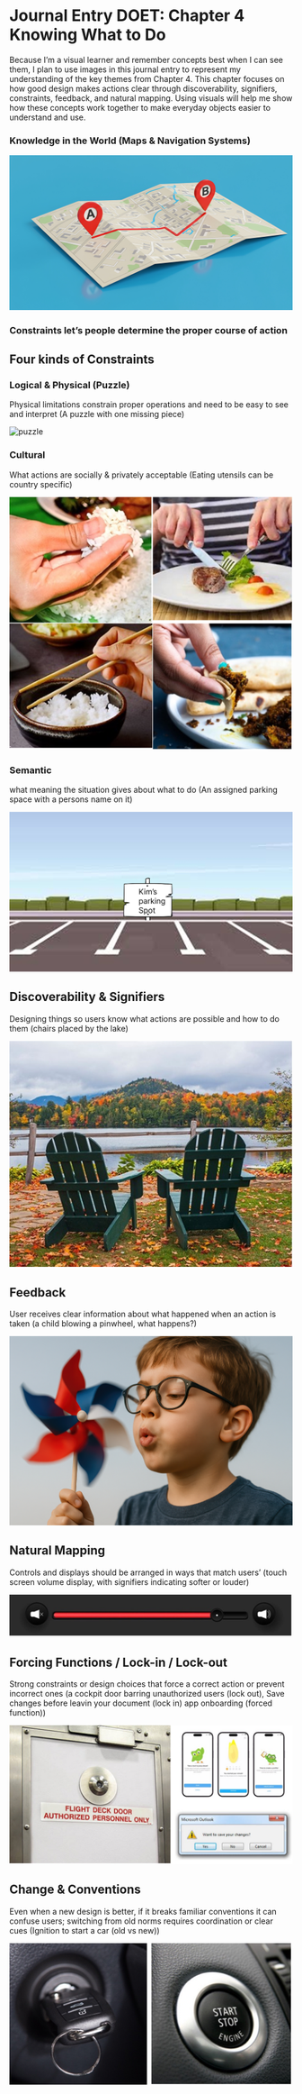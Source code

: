 # Journal Entry DOET: Chapter 4 Knowing What to Do

Because I’m a visual learner and remember concepts best when I can see them, I plan to use images in this journal entry to represent my understanding of the key themes from Chapter 4. This chapter focuses on how good design makes actions clear through discoverability, signifiers, constraints, feedback, and natural mapping. Using visuals will help me show how these concepts work together to make everyday objects easier to understand and use.


### Knowledge in the World (Maps & Navigation Systems)
 ![in the world](assets/1-world.jpeg) 

### Constraints let’s people determine the proper course of action
## Four kinds of Constraints 

### Logical & Physical (Puzzle)
Physical limitations constrain proper operations and need to be easy to see and interpret
(A puzzle with one missing piece)

 ![puzzle](assets/2-logical-physical.jpeg) 

### Cultural 
What actions are socially & privately acceptable
(Eating utensils can be country specific)

 ![cultural](assets/3-cultural.png) 

### Semantic
what meaning the situation gives about what to do
(An assigned parking space with a persons name on it)

 ![semantic](assets/4-semantic.jpg) 

## Discoverability & Signifiers
Designing things so users know what actions are possible and how to do them
(chairs placed by the lake)

 ![discoverability](assets/4-discoverability.png) 

## Feedback
User receives clear information about what happened when an action is taken
(a child blowing a pinwheel, what happens?)

 ![feedback](assets/5-feedback.png) 

## Natural Mapping
Controls and displays should be arranged in ways that match users’
(touch screen volume display, with signifiers indicating softer or louder)

 ![natural mapping](assets/6-natural-mapping.png) 

## Forcing Functions / Lock-in / Lock-out
Strong constraints or design choices that force a correct action or prevent incorrect ones
(a cockpit door barring unauthorized users (lock out), Save changes before leavin your document (lock in) app onboarding (forced function))

 ![forcing function](assets/7-forcing-functions.png) 

## Change & Conventions
Even when a new design is better, if it breaks familiar conventions it can confuse users; switching from old norms requires coordination or clear cues
(Ignition to start a car (old vs new))

 ![change](assets/8-change.png) 
